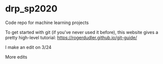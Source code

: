 # drp_sp2020
Code repo for machine learning projects


To get started with git (if you've never used it before), this website gives a pretty high-level tutorial:
https://rogerdudler.github.io/git-guide/

I make an edit on 3/24


More edits